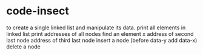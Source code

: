 # code-insect
to create a single linked list and manipulate its data.
print all elements in linked list
print addresses of all nodes
find an element x
address of second last node
address of third last node
insert a node (before data-y add data-x)
delete a node
